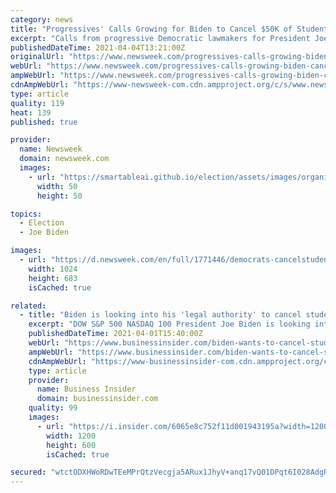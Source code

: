 ```yaml
---
category: news
title: "Progressives' Calls Growing for Biden to Cancel $50K of Student Loan Debt: 'Do It!'"
excerpt: "Calls from progressive Democratic lawmakers for President Joe Biden to cancel $50,000 of student loan debt continue to mount in recent days. Although Biden has previously pushed back against the idea publicly, White House Chief of Staff Ron Klain told ..."
publishedDateTime: 2021-04-04T13:21:00Z
originalUrl: "https://www.newsweek.com/progressives-calls-growing-biden-cancel-50k-student-loan-debt-do-it-1580937"
webUrl: "https://www.newsweek.com/progressives-calls-growing-biden-cancel-50k-student-loan-debt-do-it-1580937"
ampWebUrl: "https://www.newsweek.com/progressives-calls-growing-biden-cancel-50k-student-loan-debt-do-it-1580937?amp=1"
cdnAmpWebUrl: "https://www-newsweek-com.cdn.ampproject.org/c/s/www.newsweek.com/progressives-calls-growing-biden-cancel-50k-student-loan-debt-do-it-1580937?amp=1"
type: article
quality: 119
heat: 139
published: true

provider:
  name: Newsweek
  domain: newsweek.com
  images:
    - url: "https://smartableai.github.io/election/assets/images/organizations/newsweek.com-50x50.jpg"
      width: 50
      height: 50

topics:
  - Election
  - Joe Biden

images:
  - url: "https://d.newsweek.com/en/full/1771446/democrats-cancelstudentdebt.jpg"
    width: 1024
    height: 683
    isCached: true

related:
  - title: "Biden is looking into his 'legal authority' to cancel student loan debt, White House Chief of Staff Ron Klain told Politico"
    excerpt: "DOW S&P 500 NASDAQ 100 President Joe Biden is looking into his \"legal authority\" to cancel student loan debt up to $50,000, White House Chief of Staff Ron Klain said at a POLITICO Playbook event on Thursday. This is a developing story. Please check back ..."
    publishedDateTime: 2021-04-01T15:40:00Z
    webUrl: "https://www.businessinsider.com/biden-wants-to-cancel-student-loan-debt-ron-klain-says-2021-4"
    ampWebUrl: "https://www.businessinsider.com/biden-wants-to-cancel-student-loan-debt-ron-klain-says-2021-4?amp"
    cdnAmpWebUrl: "https://www-businessinsider-com.cdn.ampproject.org/c/s/www.businessinsider.com/biden-wants-to-cancel-student-loan-debt-ron-klain-says-2021-4?amp"
    type: article
    provider:
      name: Business Insider
      domain: businessinsider.com
    quality: 99
    images:
      - url: "https://i.insider.com/6065e8c752f11d001943195a?width=1200&format=jpeg"
        width: 1200
        height: 600
        isCached: true

secured: "wtctODXHWoRDwTEeMPrQtzVecgja5ARux1JhyV+anq17vQ01DPqt6I028AdgRsjuOXymQvnAZGYtPLDwjNPlI6zqgq+pw8wtNEvmIYMfb7CoI1Fq+kjAnq1dtRHwlXpovmxlBWSraWhEATKAPa0WT0fm33ipDYtbz2GkiQ5F6g15KSUFt48P2XLmnXuT+gPWcdbRCXw/1Ugpt8oPWq7XihvE8XWSbCFLxIX90Z1+ogWFi7iudR/xof/Oomun0MG2bc2LZrMuVFGuLZ8H+4XgnVntksUd6ljGNqR816yatgyZBUpS7YYuYUJCSqda/AzQckYhX5MZpXPTPpSHdr2Ukt+p69mNkHwyxC8ldLWGzro=;GxslPCXa196ndW5SyeswUw=="
---
```



